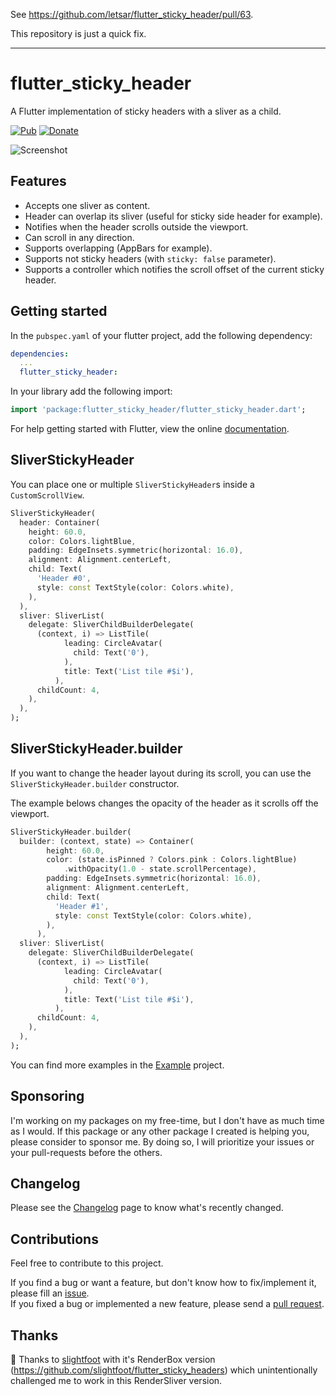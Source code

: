 See https://github.com/letsar/flutter_sticky_header/pull/63.

This repository is just a quick fix.

---

# flutter_sticky_header

A Flutter implementation of sticky headers with a sliver as a child.

[![Pub](https://img.shields.io/pub/v/flutter_sticky_header.svg)](https://pub.dartlang.org/packages/flutter_sticky_header)
[![Donate](https://img.shields.io/badge/Donate-PayPal-green.svg)](https://www.paypal.com/cgi-bin/webscr?cmd=_s-xclick&hosted_button_id=QTT34M25RDNL6)

![Screenshot](https://raw.githubusercontent.com/letsar/flutter_sticky_header/master/doc/images/sticky_header_all.gif)

## Features

* Accepts one sliver as content.
* Header can overlap its sliver (useful for sticky side header for example).
* Notifies when the header scrolls outside the viewport.
* Can scroll in any direction.
* Supports overlapping (AppBars for example).
* Supports not sticky headers (with `sticky: false` parameter).
* Supports a controller which notifies the scroll offset of the current sticky header.

## Getting started

In the `pubspec.yaml` of your flutter project, add the following dependency:

```yaml
dependencies:
  ...
  flutter_sticky_header:
```

In your library add the following import:

```dart
import 'package:flutter_sticky_header/flutter_sticky_header.dart';
```

For help getting started with Flutter, view the online [documentation](https://flutter.io/).

## SliverStickyHeader

You can place one or multiple `SliverStickyHeader`s inside a `CustomScrollView`.

```dart
SliverStickyHeader(
  header: Container(
    height: 60.0,
    color: Colors.lightBlue,
    padding: EdgeInsets.symmetric(horizontal: 16.0),
    alignment: Alignment.centerLeft,
    child: Text(
      'Header #0',
      style: const TextStyle(color: Colors.white),
    ),
  ),
  sliver: SliverList(
    delegate: SliverChildBuilderDelegate(
      (context, i) => ListTile(
            leading: CircleAvatar(
              child: Text('0'),
            ),
            title: Text('List tile #$i'),
          ),
      childCount: 4,
    ),
  ),
);
```

## SliverStickyHeader.builder

If you want to change the header layout during its scroll, you can use the `SliverStickyHeader.builder` constructor.

The example belows changes the opacity of the header as it scrolls off the viewport.

```dart
SliverStickyHeader.builder(
  builder: (context, state) => Container(
        height: 60.0,
        color: (state.isPinned ? Colors.pink : Colors.lightBlue)
            .withOpacity(1.0 - state.scrollPercentage),
        padding: EdgeInsets.symmetric(horizontal: 16.0),
        alignment: Alignment.centerLeft,
        child: Text(
          'Header #1',
          style: const TextStyle(color: Colors.white),
        ),
      ),
  sliver: SliverList(
    delegate: SliverChildBuilderDelegate(
      (context, i) => ListTile(
            leading: CircleAvatar(
              child: Text('0'),
            ),
            title: Text('List tile #$i'),
          ),
      childCount: 4,
    ),
  ),
);
```

You can find more examples in the [Example](https://github.com/letsar/flutter_sticky_header/tree/master/example) project.

## Sponsoring

I'm working on my packages on my free-time, but I don't have as much time as I would. If this package or any other package I created is helping you, please consider to sponsor me. By doing so, I will prioritize your issues or your pull-requests before the others. 

## Changelog

Please see the [Changelog](https://github.com/letsar/flutter_sticky_header/blob/master/CHANGELOG.md) page to know what's recently changed.

## Contributions

Feel free to contribute to this project.

If you find a bug or want a feature, but don't know how to fix/implement it, please fill an [issue](https://github.com/letsar/flutter_sticky_header/issues).  
If you fixed a bug or implemented a new feature, please send a [pull request](https://github.com/letsar/flutter_sticky_header/pulls).

## Thanks

:clap: Thanks to [slightfoot](https://github.com/slightfoot) with it's RenderBox version (https://github.com/slightfoot/flutter_sticky_headers) which unintentionally challenged me to work in this RenderSliver version.
